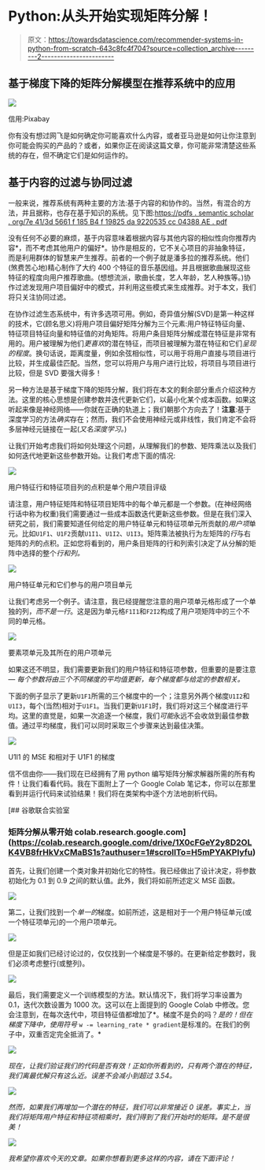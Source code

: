 # Python:从头开始实现矩阵分解！

> 原文：<https://towardsdatascience.com/recommender-systems-in-python-from-scratch-643c8fc4f704?source=collection_archive---------2----------------------->

## 基于梯度下降的矩阵分解模型在推荐系统中的应用

![](img/5fa8ad2f8e6a16c3c804abc79abc1877.png)

信用:Pixabay

你有没有想过网飞是如何确定你可能喜欢什么内容，或者亚马逊是如何让你注意到你可能会购买的产品的？或者，如果你正在阅读这篇文章，你可能非常清楚这些系统的存在，但不确定它们是如何运作的。

## 基于内容的过滤与协同过滤

一般来说，推荐系统有两种主要的方法:基于内容的和协作的。当然，有混合的方法，并且据称，也存在基于知识的系统。见下图:[https://pdfs . semantic scholar . org/7e 41/3d 5661 f 185 B4 f 19825 da 9220535 cc 04388 AE . pdf](https://pdfs.semanticscholar.org/7e41/3d5661f185b4f19825da9220535cc04388ae.pdf)

没有任何不必要的麻烦，基于内容意味着根据内容与其他内容的相似性向你推荐内容*，而不考虑其他用户的偏好*。协作是相反的，它不关心项目的非抽象特征，而是利用群体的智慧来产生推荐。前者的一个例子就是潘多拉的推荐系统。他们(煞费苦心地)精心制作了大约 400 个特征的音乐基因组。并且根据歌曲展现这些特征的程度向用户推荐歌曲。(想想流派，歌曲长度，艺人年龄，艺人种族等。)协作过滤发现用户项目偏好中的模式，并利用这些模式来生成推荐。对于本文，我们将只关注协同过滤。

在协作过滤生态系统中，有许多选项可用。例如，奇异值分解(SVD)是第一种这样的技术，它(顾名思义)将用户项目偏好矩阵分解为三个元素:用户特征特征向量、特征项目特征向量和特征值的对角矩阵。将用户条目矩阵分解成潜在特征是非常有用的。用户被理解为他们*更喜欢*的潜在特征，而项目被理解为潜在特征和它们*呈现的程度*。换句话说，距离度量，例如余弦相似性，可以用于将用户直接与项目进行比较，并生成最佳匹配。当然，您可以将用户与用户进行比较，将项目与项目进行比较，但是 SVD 要强大得多！

另一种方法是基于梯度下降的矩阵分解，我们将在本文的剩余部分重点介绍这种方法。这里的核心思想是创建参数并迭代更新它们，以最小化某个成本函数。如果这听起来像是神经网络——你就在正确的轨道上；我们朝那个方向去了！**注意**:基于深度学习的方法*确实*存在；然而，我们不会使用神经元或非线性，我们肯定不会将多层神经元链接在一起(*又名深度学习。*)

让我们开始考虑我们将如何处理这个问题，从理解我们的参数、矩阵乘法以及我们如何迭代地更新这些参数开始。让我们考虑下面的情况:

![](img/23d127571c0a5b534738c435450445b0.png)

用户特征行和特征项目列的点积是单个用户项目评级

请注意，用户特征矩阵和特征项目矩阵中的每个单元都是一个参数。(在神经网络行话中称为权重)我们需要通过一些成本函数迭代更新这些参数。但是在我们深入研究之前，我们需要知道任何给定的用户特征单元和特征项单元所贡献的*用户项*单元。比如`U1F1`、`U1F2`贡献`U1I1`、`U1I2`、`U1I3`。矩阵乘法被执行为左矩阵的*行*与右矩阵的*列*的点积。正如您将看到的，用户条目矩阵的行和列索引决定了从分解的矩阵中选择的整个*行和列。*

![](img/2d28d3eb68e193fe001a4afb91eb4a78.png)

用户特征单元和它们参与的用户项目单元

让我们考虑另一个例子。请注意，我已经提醒您注意的用户项单元格形成了一个单独的列，*而不是一行*。这是因为单元格`F1I1`和`F2I2`构成了用户项矩阵中的三个不同的单元格。

![](img/e30c3a8c14e9c706c06ccd98e5579f3e.png)

要素项单元及其所在的用户项单元

如果这还不明显，我们需要更新我们的用户特征和特征项参数，但重要的是要注意— *每个参数将由三个不同梯度的平均值更新，每个梯度都与给定的参数相关。*

下面的例子显示了更新`U1F1`所需的三个梯度中的一个；注意另外两个梯度`U1I2`和`U1I3`，每个(当然)相对于`U1F1`。当我们更新`U1F1`时，我们将对这三个梯度进行平均。这里的直觉是，如果一次追逐一个梯度，我们*可能*永远不会收敛到最佳参数值。通过平均梯度，我们可以同时采取三个步骤来达到最佳决策。

![](img/28052bec1e4e67a5e09c409112e598f1.png)

U1I1 的 MSE 和相对于 U1F1 的梯度

信不信由你——我们现在已经拥有了用 python 编写矩阵分解求解器所需的所有构件！让我们看看代码。我在下面附上了一个 Google Colab 笔记本，你可以在那里看到并运行代码来试验结果！我们将在类架构中逐个方法地剖析代码。

[](https://colab.research.google.com/drive/1X0cFGeY2y8D2OLK4VB8frHkVxCMaBS1s?authuser=1#scrollTo=H5mPYAKPIyfu) [## 谷歌联合实验室

### 矩阵分解从零开始 colab.research.google.com](https://colab.research.google.com/drive/1X0cFGeY2y8D2OLK4VB8frHkVxCMaBS1s?authuser=1#scrollTo=H5mPYAKPIyfu) 

首先，让我们创建一个类对象并初始化它的特性。我已经做出了设计决定，将参数初始化为 0.1 到 0.9 之间的默认值。此外，我们将如前所述定义 MSE 函数。

![](img/db54233b9077d59c4993217bd0273ec1.png)

第二，让我们找到一个*单一的*梯度。如前所述，这是相对于一个用户特征单元(或一个特征项单元)的一个用户项单元。

![](img/0706353d75ac05f18ee306dd23166fca.png)

但是正如我们已经讨论过的，仅仅找到一个梯度是不够的。在更新给定参数时，我们必须考虑整行(或整列)。

![](img/c1efeb153f68116f1d6e75ca16f15c52.png)

最后，我们需要定义一个训练模型的方法。默认情况下，我们将学习率设置为 0.1，迭代次数设置为 1000 次。这可以在上面提到的 Google Colab 中修改。您会注意到，在每次迭代中，项目特征值都增加了*。梯度不是负的吗？*是的！但在梯度下降中，使用符号* `w -= learning_rate * gradient`是标准的。在我们的例子中，双重否定完全抵消了。*

*![](img/d35f7ec6660158334b14baa30e1ca267.png)*

*现在，让我们验证我们的代码是否有效！正如你所看到的，只有两个潜在的特征，我们离最优解只有这么近。误差不会减小到超过 3.54。*

*![](img/901aa869331234efa5df75946136431b.png)*

*然而，如果我们再增加一个潜在的特征，我们可以非常接近 0 误差。事实上，当我们将矩阵用户特征和特征项相乘时，我们得到了我们开始时的矩阵。是不是很美！*

*![](img/d1f9dbaabb46611b7cb15e50db1dbb5f.png)*

*我希望你喜欢今天的文章。如果你想看到更多这样的内容，请在下面评论！*